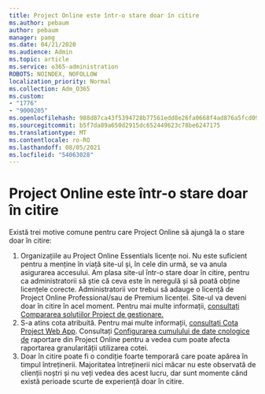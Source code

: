 ```yaml
---
title: Project Online este într-o stare doar în citire
ms.author: pebaum
author: pebaum
manager: pamg
ms.date: 04/21/2020
ms.audience: Admin
ms.topic: article
ms.service: o365-administration
ROBOTS: NOINDEX, NOFOLLOW
localization_priority: Normal
ms.collection: Adm_O365
ms.custom:
- "1776"
- "9000205"
ms.openlocfilehash: 988d87ca43f5394728b77561edd8e26fa0668f4ad876a5fcd09cf739092a4d6d
ms.sourcegitcommit: b5f7da89a650d2915dc652449623c78be6247175
ms.translationtype: MT
ms.contentlocale: ro-RO
ms.lasthandoff: 08/05/2021
ms.locfileid: "54063028"
---
```

# <a name="project-online-is-in-a-read-only-state"></a>Project Online este într-o stare doar în citire

Există trei motive comune pentru care Project Online să ajungă la o stare doar în citire:

1. Organizațiile au Project Online Essentials licențe noi. Nu este suficient pentru a menține în viață site-ul și, în cele din urmă, se va anula asigurarea accesului. Am plasa site-ul într-o stare doar în citire, pentru ca administratorii să știe că ceva este în neregulă și să poată obține licențele corecte. Administratorii vor trebui să adauge o licență de Project Online Professional/sau de Premium licenței. Site-ul va deveni doar în citire în acel moment. Pentru mai multe informații, [consultați Compararea soluțiilor Project de gestionare.](https://products.office.com/project/compare-microsoft-project-management-software?tab=1)
2. S-a atins cota atribuită. Pentru mai multe informații, [consultați Cota Project Web App](https://docs.microsoft.com/projectonline/tune-project-online-performance#project-web-app-quota). Consultați [Configurarea cumulului de date cnologice de](https://docs.microsoft.com/ProjectOnline/configure-rollup-of-timephased-reporting-data-in-project-online) raportare din Project Online pentru a vedea cum poate afecta raportarea granularității utilizarea cotei.
3. Doar în citire poate fi o condiție foarte temporară care poate apărea în timpul întreținerii. Majoritatea întreținerii nici măcar nu este observată de clienții noștri și nu veți vedea des acest lucru, dar sunt momente când există perioade scurte de experiență doar în citire.
